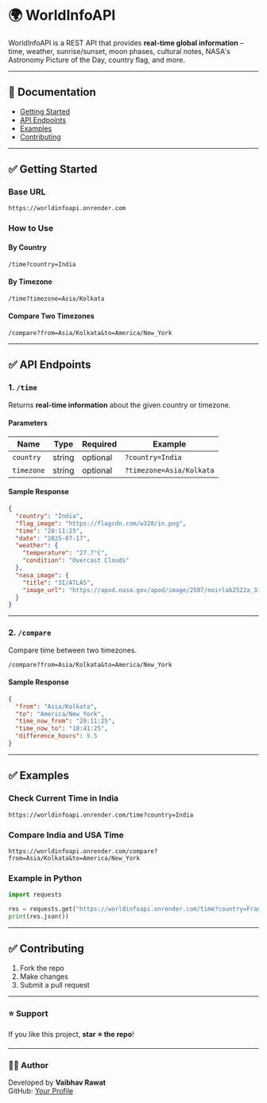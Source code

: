 # 🌍 WorldInfoAPI

WorldInfoAPI is a REST API that provides **real-time global information** – time, weather, sunrise/sunset, moon phases, cultural notes, NASA's Astronomy Picture of the Day, country flag, and more.

---

## 📖 Documentation

- [Getting Started](#getting-started)
- [API Endpoints](#api-endpoints)
- [Examples](#examples)
- [Contributing](#contributing)

---

## ✅ Getting Started

### Base URL

```
https://worldinfoapi.onrender.com
```

### How to Use

#### By Country
```
/time?country=India
```

#### By Timezone
```
/time?timezone=Asia/Kolkata
```

#### Compare Two Timezones
```
/compare?from=Asia/Kolkata&to=America/New_York
```

---

## ✅ API Endpoints

### 1. `/time`

Returns **real-time information** about the given country or timezone.

#### Parameters

| Name       | Type   | Required | Example             |
|------------|--------|----------|---------------------|
| `country`  | string | optional | `?country=India`    |
| `timezone` | string | optional | `?timezone=Asia/Kolkata` |

#### Sample Response

```json
{
  "country": "India",
  "flag_image": "https://flagcdn.com/w320/in.png",
  "time": "20:11:25",
  "date": "2025-07-17",
  "weather": {
    "temperature": "27.7°C",
    "condition": "Overcast Clouds"
  },
  "nasa_image": {
    "title": "3I/ATLAS",
    "image_url": "https://apod.nasa.gov/apod/image/2507/noirlab2522a_3i1056.jpg"
  }
}
```

---

### 2. `/compare`

Compare time between two timezones.

```
/compare?from=Asia/Kolkata&to=America/New_York
```

#### Sample Response

```json
{
  "from": "Asia/Kolkata",
  "to": "America/New_York",
  "time_now_from": "20:11:25",
  "time_now_to": "10:41:25",
  "difference_hours": 9.5
}
```

---

## ✅ Examples

### Check Current Time in India
```
https://worldinfoapi.onrender.com/time?country=India
```

### Compare India and USA Time
```
https://worldinfoapi.onrender.com/compare?from=Asia/Kolkata&to=America/New_York
```

### Example in Python

```python
import requests

res = requests.get("https://worldinfoapi.onrender.com/time?country=France")
print(res.json())
```

---

## ✅ Contributing

1. Fork the repo  
2. Make changes  
3. Submit a pull request

---

### ⭐ Support

If you like this project, **star ⭐ the repo**!

---

### 👨‍💻 Author

Developed by **Vaibhav Rawat**  
GitHub: [Your Profile](https://github.com/vaibhavrawat27)
